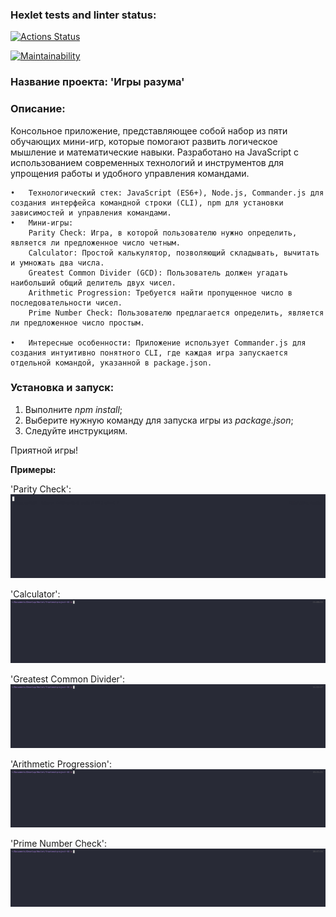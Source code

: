 ### Hexlet tests and linter status:

[![Actions Status](https://github.com/tdd3vlp/frontend-project-44/actions/workflows/hexlet-check.yml/badge.svg)](https://github.com/tdd3vlp/frontend-project-44/actions)

[![Maintainability](https://api.codeclimate.com/v1/badges/60a15ebf5b1170d8195c/maintainability)](https://codeclimate.com/github/tdd3vlp/frontend-project-44/maintainability)

### Название проекта: 'Игры разума'

### Описание:
Консольное приложение, представляющее собой набор из пяти обучающих мини-игр, которые помогают развить логическое мышление и математические навыки. Разработано на JavaScript с использованием современных технологий и инструментов для упрощения работы и удобного управления командами.

	•	Технологический стек: JavaScript (ES6+), Node.js, Commander.js для создания интерфейса командной строки (CLI), npm для установки зависимостей и управления командами.
	•	Мини-игры:
		Parity Check: Игра, в которой пользователю нужно определить, является ли предложенное число четным.
		Calculator: Простой калькулятор, позволяющий складывать, вычитать и умножать два числа.
		Greatest Common Divider (GCD): Пользователь должен угадать наибольший общий делитель двух чисел.
		Arithmetic Progression: Требуется найти пропущенное число в последовательности чисел.
		Prime Number Check: Пользователю предлагается определить, является ли предложенное число простым.
  
	•	Интересные особенности: Приложение использует Commander.js для создания интуитивно понятного CLI, где каждая игра запускается отдельной командой, указанной в package.json. 

### Установка и запуск: 
1. Выполните *npm install*;
2. Выберите нужную команду для запуска игры из *package.json*;
3. Следуйте инструкциям.

Приятной игры!

**Примеры:**

'Parity Check':
[![asciicast](./assets/gif/641522.gif)](https://asciinema.org/a/k7zxsPA7WPoSEO3KqzOGfq0Ko)

'Calculator':
[![asciicast](./assets/gif/643149.gif)](https://asciinema.org/a/Q24Ti3xyUvLF9j2XDdgi9fFp9)

'Greatest Common Divider':
[![asciicast](./assets/gif/643937.gif)](https://asciinema.org/a/qewIGU7A8kIEzHo1mnSSxLXl6)

'Arithmetic Progression':
[![asciicast](./assets/gif/644690.gif)](https://asciinema.org/a/z9ASPjazpnhO3qFuvY9EsU4FN)

'Prime Number Check':
[![asciicast](./assets/gif/644770.gif)](https://asciinema.org/a/lrjPs0UBNaUHQSZKurguAt6Sy)
